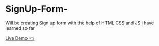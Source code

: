 # SignUp-Form-

Will be creating Sign up form with the help of HTML CSS and JS i have learned so far 

<a href = "https://devangbondre.github.io/SignUp-Form-/">Live Demo  👈 </a>
